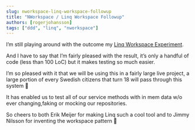 ```yaml
---
slug: nworkspace-linq-workspace-followup
title: "NWorkspace / Linq Workspace Followup"
authors: [rogerjohansson]
tags: ["ddd", "linq", "nworkspace"]
---
```

I’m still playing around with the outcome my [Linq Workspace Experiment](http://rogeralsing.com/2008/07/03/ddd-nworkspace-experiment/).

<!-- truncate -->

And I have to say that I’m fairly pleased with the result, it’s only a handful of code (less than 100 LoC) but it makes testing so much easier.

I’m so pleased with it that we will be using this in a fairly large live project, a large portion of every Swedish citizens that turn 18 will pass through this system 🙂

It has enabled us to test all of our service methods with in mem data w/o ever changing,faking or mocking our repositories.

So cheers to both Erik Meijer for making Linq such a cool tool and to Jimmy Nilsson for inventing the workspace pattern 🙂
